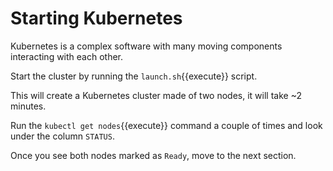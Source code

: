 # Starting Kubernetes

Kubernetes is a complex software with many moving components interacting
with each other.

Start the cluster by running the `launch.sh`{{execute}} script.

This will create a Kubernetes cluster made of two nodes, it will take ~2 minutes.

Run the `kubectl get nodes`{{execute}} command a couple of times and look
under the column `STATUS`.

Once you see both nodes marked as `Ready`, move to the next section.

